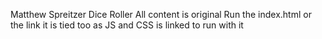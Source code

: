 Matthew Spreitzer
Dice Roller
All content is original
Run the index.html or the link it is tied too as JS and CSS is linked to run with it
